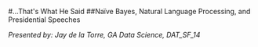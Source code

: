 #...That\'s What He Said
##Naïve Bayes, Natural Language Processing, and Presidential Speeches

<i>Presented by: Jay de la Torre, GA Data Science, DAT_SF_14</i>
